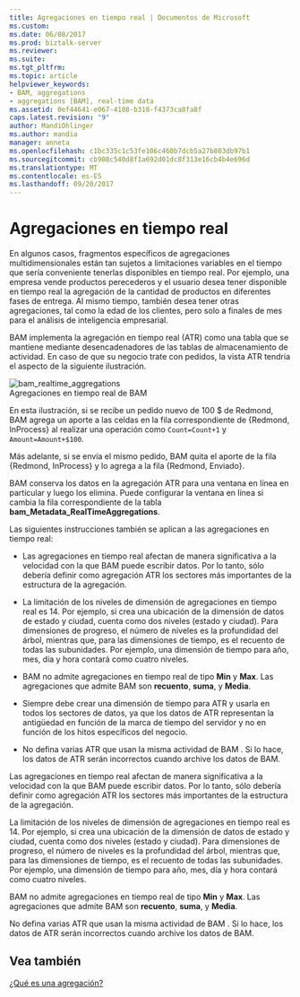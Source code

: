 ```yaml
---
title: Agregaciones en tiempo real | Documentos de Microsoft
ms.custom: 
ms.date: 06/08/2017
ms.prod: biztalk-server
ms.reviewer: 
ms.suite: 
ms.tgt_pltfrm: 
ms.topic: article
helpviewer_keywords:
- BAM, aggregations
- aggregations [BAM], real-time data
ms.assetid: 0ef44641-e067-4108-b318-f4373ca8fa8f
caps.latest.revision: "9"
author: MandiOhlinger
ms.author: mandia
manager: anneta
ms.openlocfilehash: c1bc335c1c53fe106c460b7dcb5a27b803db97b1
ms.sourcegitcommit: cb908c540d8f1a692d01dc8f313e16cb4b4e696d
ms.translationtype: MT
ms.contentlocale: es-ES
ms.lasthandoff: 09/20/2017
---
```

# <a name="real-time-aggregations"></a>Agregaciones en tiempo real
En algunos casos, fragmentos específicos de agregaciones multidimensionales están tan sujetos a limitaciones variables en el tiempo que sería conveniente tenerlas disponibles en tiempo real. Por ejemplo, una empresa vende productos perecederos y el usuario desea tener disponible en tiempo real la agregación de la cantidad de productos en diferentes fases de entrega. Al mismo tiempo, también desea tener otras agregaciones, tal como la edad de los clientes, pero solo a finales de mes para el análisis de inteligencia empresarial.  
  
 BAM implementa la agregación en tiempo real (ATR) como una tabla que se mantiene mediante desencadenadores de las tablas de almacenamiento de actividad. En caso de que su negocio trate con pedidos, la vista ATR tendría el aspecto de la siguiente ilustración.  
  
 ![](../core/media/bam-realtime-aggregations.gif "bam_realtime_aggregations")  
Agregaciones en tiempo real de BAM  
  
 En esta ilustración, si se recibe un pedido nuevo de 100 $ de Redmond, BAM agrega un aporte a las celdas en la fila correspondiente de {Redmond, InProcess} al realizar una operación como `Count=Count+1` y `Amount=Amount+$100`.  
  
 Más adelante, si se envía el mismo pedido, BAM quita el aporte de la fila {Redmond, InProcess} y lo agrega a la fila {Redmond, Enviado}.  
  
 BAM conserva los datos en la agregación ATR para una ventana en línea en particular y luego los elimina. Puede configurar la ventana en línea si cambia la fila correspondiente de la tabla **bam_Metadata_RealTimeAggregations**.  
  
 Las siguientes instrucciones también se aplican a las agregaciones en tiempo real:  
  
-   Las agregaciones en tiempo real afectan de manera significativa a la velocidad con la que BAM puede escribir datos. Por lo tanto, sólo debería definir como agregación ATR los sectores más importantes de la estructura de la agregación.  
  
-   La limitación de los niveles de dimensión de agregaciones en tiempo real es 14. Por ejemplo, si crea una ubicación de la dimensión de datos de estado y ciudad, cuenta como dos niveles (estado y ciudad). Para dimensiones de progreso, el número de niveles es la profundidad del árbol, mientras que, para las dimensiones de tiempo, es el recuento de todas las subunidades. Por ejemplo, una dimensión de tiempo para año, mes, día y hora contará como cuatro niveles.  
  
-   BAM no admite agregaciones en tiempo real de tipo **Min** y **Max**. Las agregaciones que admite BAM son **recuento**, **suma**, y **Media**.  
  
-   Siempre debe crear una dimensión de tiempo para ATR y usarla en todos los sectores de datos, ya que los datos de ATR representan la antigüedad en función de la marca de tiempo del servidor y no en función de los hitos específicos del negocio.  
  
-   No defina varias ATR que usan la misma actividad de BAM . Si lo hace, los datos de ATR serán incorrectos cuando archive los datos de BAM.  
  
 Las agregaciones en tiempo real afectan de manera significativa a la velocidad con la que BAM puede escribir datos. Por lo tanto, sólo debería definir como agregación ATR los sectores más importantes de la estructura de la agregación.  
  
 La limitación de los niveles de dimensión de agregaciones en tiempo real es 14. Por ejemplo, si crea una ubicación de la dimensión de datos de estado y ciudad, cuenta como dos niveles (estado y ciudad). Para dimensiones de progreso, el número de niveles es la profundidad del árbol, mientras que, para las dimensiones de tiempo, es el recuento de todas las subunidades. Por ejemplo, una dimensión de tiempo para año, mes, día y hora contará como cuatro niveles.  
  
 BAM no admite agregaciones en tiempo real de tipo **Min** y **Max**. Las agregaciones que admite BAM son **recuento**, **suma**, y **Media**.  
  
 No defina varias ATR que usan la misma actividad de BAM . Si lo hace, los datos de ATR serán incorrectos cuando archive los datos de BAM.  
  
## <a name="see-also"></a>Vea también  
 [¿Qué es una agregación?](../core/what-is-an-aggregation.md)